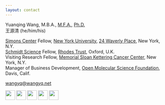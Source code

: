 ```yaml
---
layout: contact
---
```


Yuanqing Wang, M.B.A., [M.F.A.](https://osf.io/nq4sx/), [Ph.D.](https://proquest.com/docview/2789704784) <br>
王源清 (he/him/his)

[Simons Center](https://wp.nyu.edu/sccpc/) Fellow, [New York University](https://www.nyu.edu), [24 Waverly Place](https://goo.gl/maps/ix44mrT9RyETabjT8), New York, N.Y.<br>
[Schmidt Science](https://schmidtsciencefellows.org) Fellow, [Rhodes Trust](https://www.google.com/search?client=safari&rls=en&q=rhodes+trust&ie=UTF-8&oe=UTF-8), Oxford, U.K.<br>
Visiting Research Fellow, [Memorial Sloan Kettering Cancer Center](https://www.mskcc.org), New York, N.Y.<br>
Manager of Business Development, [Open Molecular Science Foundation](https://omsf.io), Davis, Calif.

[wangyq@wangyq.net](mailto:wangyq@wangyq.net)

<a href="https://github.com/yuanqing-wang/"><img src ="https://edent.github.io/SuperTinyIcons/images/png/github.png" height=30></a>
<a href="https://scholar.google.com/citations?user=Njp5EY4AAAAJ&hl=en"><img src="https://edent.github.io/SuperTinyIcons/images/svg/google_scholar.svg" height=30></a>
<a href="https://twitter.com/yuanqingwang"><img src="https://edent.github.io/SuperTinyIcons/images/svg/twitter.svg" height=30></a>
<a href="https://www.linkedin.com/in/yuanqing-wang/"><img src="https://edent.github.io/SuperTinyIcons/images/svg/linkedin.svg" height=30></a>
<a href="https://calendly.com/yuanqingwang"><img src="https://edent.github.io/SuperTinyIcons/images/svg/zoom.svg" height=30></a>
